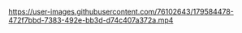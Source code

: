 

https://user-images.githubusercontent.com/76102643/179584478-472f7bbd-7383-492e-bb3d-d74c407a372a.mp4

